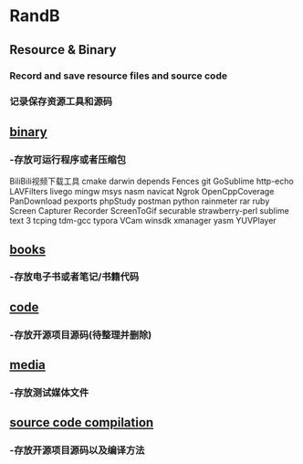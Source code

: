 # RandB
## Resource & Binary
### Record and save resource files and source code
### 记录保存资源工具和源码
## [binary](https://github.com/gongluck/RandB/tree/master/binary)
### -存放可运行程序或者压缩包
BiliBili视频下载工具
cmake
darwin
depends
Fences
git
GoSublime
http-echo
LAVFilters
livego
mingw
msys
nasm
navicat
Ngrok
OpenCppCoverage
PanDownload
pexports
phpStudy
postman
python
rainmeter
rar
ruby
Screen Capturer Recorder
ScreenToGif
securable
strawberry-perl
sublime text 3
tcping
tdm-gcc
typora
VCam
winsdk
xmanager
yasm
YUVPlayer
## [books](https://github.com/gongluck/RandB/tree/master/books)
### -存放电子书或者笔记/书籍代码
## [code](https://github.com/gongluck/RandB/tree/master/code)
### -存放开源项目源码(待整理并删除)
## [media](https://github.com/gongluck/RandB/tree/master/media)
### -存放测试媒体文件
## [source code compilation](https://github.com/gongluck/RandB/tree/master/source%20code%20compilation)
### -存放开源项目源码以及编译方法
